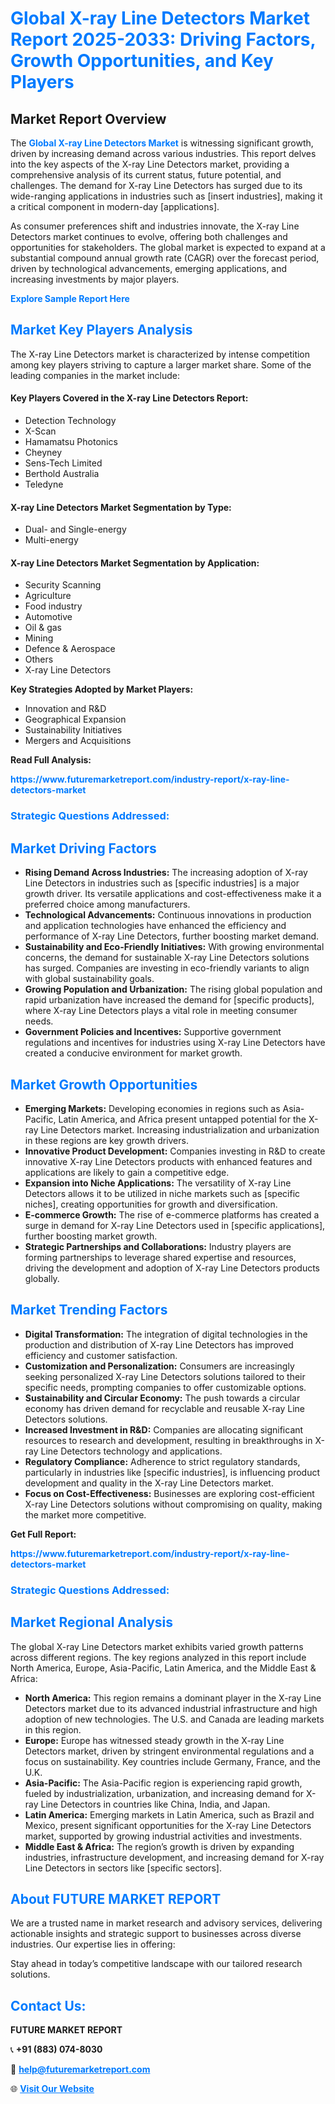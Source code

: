 <h1 style="color: #007BFF;">Global X-ray Line Detectors Market Report 2025-2033: Driving Factors, Growth Opportunities, and Key Players</h1>

<section id="overview">
<h2>Market Report Overview</h2>
<p>The <a href="https://www.futuremarketreport.com/industry-report/x-ray-line-detectors-market" style="color: #007BFF; text-decoration: none;"><strong>Global X-ray Line Detectors Market</strong></a> is witnessing significant growth, driven by increasing demand across various industries. This report delves into the key aspects of the X-ray Line Detectors market, providing a comprehensive analysis of its current status, future potential, and challenges. The demand for X-ray Line Detectors has surged due to its wide-ranging applications in industries such as [insert industries], making it a critical component in modern-day [applications].</p>
<p>As consumer preferences shift and industries innovate, the X-ray Line Detectors market continues to evolve, offering both challenges and opportunities for stakeholders. The global market is expected to expand at a substantial compound annual growth rate (CAGR) over the forecast period, driven by technological advancements, emerging applications, and increasing investments by major players.</p>
</section>

<section id="overview">
<p><a href="https://www.futuremarketreport.com/request-sample/reportId=120926" style="color: #007BFF; text-decoration: none;"><strong>Explore Sample Report Here</strong></a></p>
</section>

<section id="key-players">
<h2 style="color: #007BFF;">Market Key Players Analysis</h2>
<p>The X-ray Line Detectors market is characterized by intense competition among key players striving to capture a larger market share. Some of the leading companies in the market include:</p>
<h4>Key Players Covered in the X-ray Line Detectors Report:</h4>
<ul><li>Detection Technology</li><li>X-Scan</li><li>Hamamatsu Photonics</li><li>Cheyney</li><li>Sens-Tech Limited</li><li>Berthold Australia</li><li>Teledyne</li></ul>
<h4>X-ray Line Detectors Market Segmentation by Type:</h4>
<ul><li>Dual- and Single-energy</li><li>Multi-energy</li></ul>

<h4>X-ray Line Detectors Market Segmentation by Application:</h4>
<ul><li>Security Scanning</li><li>Agriculture</li><li>Food industry</li><li>Automotive</li><li>Oil &amp; gas</li><li>Mining</li><li>Defence &amp; Aerospace</li><li>Others</li><li>X-ray Line Detectors</li></ul>
<p><strong>Key Strategies Adopted by Market Players:</strong></p>
<ul>
<li>Innovation and R&D</li>
<li>Geographical Expansion</li>
<li>Sustainability Initiatives</li>
<li>Mergers and Acquisitions</li>
</ul>
</section>

<section>
<p><strong>Read Full Analysis: </strong></p><a href="https://www.futuremarketreport.com/industry-report/x-ray-line-detectors-market" style="color: #007BFF; text-decoration: none;"><strong>https://www.futuremarketreport.com/industry-report/x-ray-line-detectors-market</strong></a>
<h3 style="color: #007BFF;">Strategic Questions Addressed:</h3>
</section>

<section id="driving-factors">
<h2 style="color: #007BFF;">Market Driving Factors</h2>
<ul>
<li><strong>Rising Demand Across Industries:</strong> The increasing adoption of X-ray Line Detectors in industries such as [specific industries] is a major growth driver. Its versatile applications and cost-effectiveness make it a preferred choice among manufacturers.</li>
<li><strong>Technological Advancements:</strong> Continuous innovations in production and application technologies have enhanced the efficiency and performance of X-ray Line Detectors, further boosting market demand.</li>
<li><strong>Sustainability and Eco-Friendly Initiatives:</strong> With growing environmental concerns, the demand for sustainable X-ray Line Detectors solutions has surged. Companies are investing in eco-friendly variants to align with global sustainability goals.</li>
<li><strong>Growing Population and Urbanization:</strong> The rising global population and rapid urbanization have increased the demand for [specific products], where X-ray Line Detectors plays a vital role in meeting consumer needs.</li>
<li><strong>Government Policies and Incentives:</strong> Supportive government regulations and incentives for industries using X-ray Line Detectors have created a conducive environment for market growth.</li>
</ul>
</section>

<section id="growth-opportunities">
<h2 style="color: #007BFF;">Market Growth Opportunities</h2>
<ul>
<li><strong>Emerging Markets:</strong> Developing economies in regions such as Asia-Pacific, Latin America, and Africa present untapped potential for the X-ray Line Detectors market. Increasing industrialization and urbanization in these regions are key growth drivers.</li>
<li><strong>Innovative Product Development:</strong> Companies investing in R&D to create innovative X-ray Line Detectors products with enhanced features and applications are likely to gain a competitive edge.</li>
<li><strong>Expansion into Niche Applications:</strong> The versatility of X-ray Line Detectors allows it to be utilized in niche markets such as [specific niches], creating opportunities for growth and diversification.</li>
<li><strong>E-commerce Growth:</strong> The rise of e-commerce platforms has created a surge in demand for X-ray Line Detectors used in [specific applications], further boosting market growth.</li>
<li><strong>Strategic Partnerships and Collaborations:</strong> Industry players are forming partnerships to leverage shared expertise and resources, driving the development and adoption of X-ray Line Detectors products globally.</li>
</ul>
</section>

<section id="trending-factors">
<h2 style="color: #007BFF;">Market Trending Factors</h2>
<ul>
<li><strong>Digital Transformation:</strong> The integration of digital technologies in the production and distribution of X-ray Line Detectors has improved efficiency and customer satisfaction.</li>
<li><strong>Customization and Personalization:</strong> Consumers are increasingly seeking personalized X-ray Line Detectors solutions tailored to their specific needs, prompting companies to offer customizable options.</li>
<li><strong>Sustainability and Circular Economy:</strong> The push towards a circular economy has driven demand for recyclable and reusable X-ray Line Detectors solutions.</li>
<li><strong>Increased Investment in R&D:</strong> Companies are allocating significant resources to research and development, resulting in breakthroughs in X-ray Line Detectors technology and applications.</li>
<li><strong>Regulatory Compliance:</strong> Adherence to strict regulatory standards, particularly in industries like [specific industries], is influencing product development and quality in the X-ray Line Detectors market.</li>
<li><strong>Focus on Cost-Effectiveness:</strong> Businesses are exploring cost-efficient X-ray Line Detectors solutions without compromising on quality, making the market more competitive.</li>
</ul>
</section>

<section>
<p><strong>Get Full Report: </strong></p><a href="https://www.futuremarketreport.com/industry-report/x-ray-line-detectors-market" style="color: #007BFF; text-decoration: none;"><strong>https://www.futuremarketreport.com/industry-report/x-ray-line-detectors-market</strong></a>
<h3 style="color: #007BFF;">Strategic Questions Addressed:</h3>
</section>


<section id="regional-analysis">
<h2 style="color: #007BFF;">Market Regional Analysis</h2>
<p>The global X-ray Line Detectors market exhibits varied growth patterns across different regions. The key regions analyzed in this report include North America, Europe, Asia-Pacific, Latin America, and the Middle East & Africa:</p>
<ul>
<li><strong>North America:</strong> This region remains a dominant player in the X-ray Line Detectors market due to its advanced industrial infrastructure and high adoption of new technologies. The U.S. and Canada are leading markets in this region.</li>
<li><strong>Europe:</strong> Europe has witnessed steady growth in the X-ray Line Detectors market, driven by stringent environmental regulations and a focus on sustainability. Key countries include Germany, France, and the U.K.</li>
<li><strong>Asia-Pacific:</strong> The Asia-Pacific region is experiencing rapid growth, fueled by industrialization, urbanization, and increasing demand for X-ray Line Detectors in countries like China, India, and Japan.</li>
<li><strong>Latin America:</strong> Emerging markets in Latin America, such as Brazil and Mexico, present significant opportunities for the X-ray Line Detectors market, supported by growing industrial activities and investments.</li>
<li><strong>Middle East & Africa:</strong> The region’s growth is driven by expanding industries, infrastructure development, and increasing demand for X-ray Line Detectors in sectors like [specific sectors].</li>
</ul>
</section>

<footer>
<h2 style="color: #007BFF;">About FUTURE MARKET REPORT</h2>
<p>We are a trusted name in market research and advisory services, delivering actionable insights and strategic support to businesses across diverse industries. Our expertise lies in offering:</p>

<p>Stay ahead in today’s competitive landscape with our tailored research solutions.</p>

<h2 style="color: #007BFF;">Contact Us:</h2>
<p><strong>FUTURE MARKET REPORT</strong></p>
<p>📞 <strong>+91 (883) 074-8030</strong></p>
<p>📧 <strong><a href="mailto:help@futuremarketreport.com" style="color: #007BFF;">help@futuremarketreport.com</a></strong></p>
<p>🌐 <strong><a href="https://www.futuremarketreport.com/" style="color: #007BFF;">Visit Our Website</a></strong></p>
</footer>